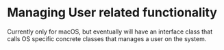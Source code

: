 # Managing User related functionality

Currently only for macOS, but eventually will have an interface class that calls OS specific concrete classes that manages a user on the system.

